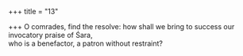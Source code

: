 +++
title = "13"

+++
O comrades, find the resolve: how shall we bring to success our  
invocatory praise of Śara,  
who is a benefactor, a patron without restraint?  